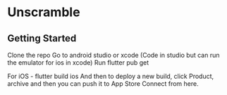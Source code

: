 # Unscramble

## Getting Started

Clone the repo
Go to android studio or xcode (Code in studio but can run the emulator for ios in xcode) 
Run flutter pub get

For iOS - flutter build ios
And then to deploy a new build, click Product, archive and then you can push it to App Store Connect from here. 

